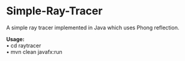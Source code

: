# Simple-Ray-Tracer

A simple ray tracer implemented in Java which uses Phong reflection.

<b>Usage:</b><br>
• cd raytracer<br>
• mvn clean javafx:run
